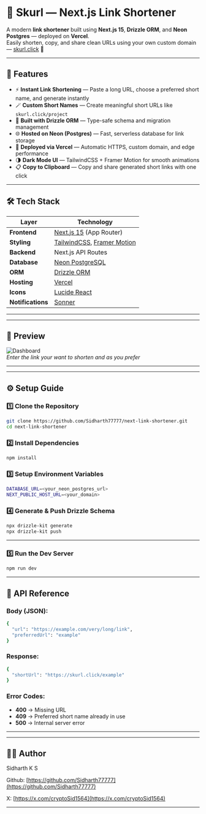 # 🔗 Skurl — Next.js Link Shortener

A modern **link shortener** built using **Next.js 15**, **Drizzle ORM**, and **Neon Postgres** — deployed on **Vercel**.  
Easily shorten, copy, and share clean URLs using your own custom domain — [skurl.click](https://skurl.click) 🚀

---

## 🧠 Features

- ⚡ **Instant Link Shortening** — Paste a long URL, choose a preferred short name, and generate instantly  
- 🪄 **Custom Short Names** — Create meaningful short URLs like `skurl.click/project`  
- 🧩 **Built with Drizzle ORM** — Type-safe schema and migration management  
- 🌐 **Hosted on Neon (Postgres)** — Fast, serverless database for link storage  
- 🧱 **Deployed via Vercel** — Automatic HTTPS, custom domain, and edge performance  
- 🌗 **Dark Mode UI** — TailwindCSS + Framer Motion for smooth animations  
- 📋 **Copy to Clipboard** — Copy and share generated short links with one click  

---

## 🛠️ Tech Stack

| Layer | Technology |
|--------|-------------|
| **Frontend** | [Next.js 15](https://nextjs.org/) (App Router) |
| **Styling** | [TailwindCSS](https://tailwindcss.com/), [Framer Motion](https://www.framer.com/motion/) |
| **Backend** | Next.js API Routes |
| **Database** | [Neon PostgreSQL](https://neon.tech/) |
| **ORM** | [Drizzle ORM](https://orm.drizzle.team/) |
| **Hosting** | [Vercel](https://vercel.com/) |
| **Icons** | [Lucide React](https://lucide.dev/) |
| **Notifications** | [Sonner](https://sonner.emilkowal.ski/) |

---

---

## 📸 Preview

![Dashboard](https://drive.usercontent.google.com/download?id=1n9H4zqPP0q7M7qE9FNQ7HrqhcnjIrLvY&export=view&authuser=0)  
*Enter the link your want to shorten and as you prefer*

---

---

## ⚙️ Setup Guide

### 1️⃣ Clone the Repository
```bash
git clone https://github.com/Sidharth77777/next-link-shortener.git
cd next-link-shortener
```

### 2️⃣ Install Dependencies
```bash
npm install
```

### 3️⃣ Setup Environment Variables
```bash
DATABASE_URL=<your_neon_postgres_url>
NEXT_PUBLIC_HOST_URL=<your_domain>
```

### 4️⃣ Generate & Push Drizzle Schema
```bash
npx drizzle-kit generate
npx drizzle-kit push
```

---

### 5️⃣ Run the Dev Server
```bash
npm run dev
```

---

## 🧾 API Reference

### Body (JSON):
```bash
{
  "url": "https://example.com/very/long/link",
  "preferredUrl": "example"
}

```

### Response:
```bash
{
  "shortUrl": "https://skurl.click/example"
}
```

### Error Codes:
- **400** → Missing URL
- **409** → Preferred short name already in use
- **500** → Internal server error
---


---

## 👨‍💻 Author
 Sidharth K S
 
 Github: [https://github.com/Sidharth77777](https://github.com/Sidharth77777)
 
 X: [https://x.com/cryptoSid1564](https://x.com/cryptoSid1564)

---
